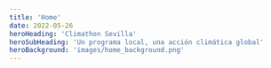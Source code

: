 ```yaml
---
title: 'Home'
date: 2022-05-26
heroHeading: 'Climathon Sevilla'
heroSubHeading: 'Un programa local, una acción climática global'
heroBackground: 'images/home_background.png'
---
```

